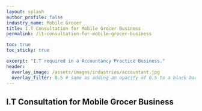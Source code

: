 ```yaml
---
layout: splash 
author_profile: false 
industry_name: Mobile Grocer
title: I.T Consultation for Mobile Grocer Business
permalink: /it-consultation-for-mobile-grocer-business

toc: true
toc_sticky: true

excerpt: "I.T required in a Accountancy Practice Business."
header:
  overlay_image: /assets/images/industries/accountant.jpg
  overlay_filter: 0.5 # same as adding an opacity of 0.5 to a black background
---
```


## I.T Consultation for Mobile Grocer Business